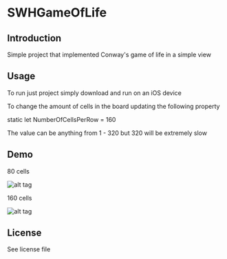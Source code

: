 # SWHGameOfLife

## Introduction

Simple project that implemented Conway's game of life in a simple view

## Usage

To run just project simply download and run on an iOS device

To change the amount of cells in the board updating the following property

static let NumberOfCellsPerRow = 160

The value can be anything from 1 - 320 but 320 will be extremely slow

## Demo

80 cells 

![alt tag](http://pasteboard.co/1f3lNijx.png)

160 cells

![alt tag](http://pasteboard.co/1f3lNijx.png)

## License

See license file
